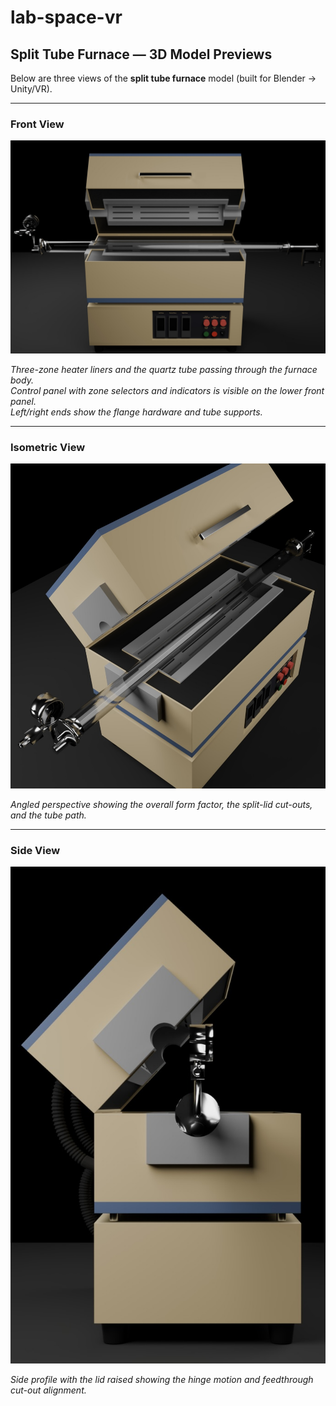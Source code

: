 # lab-space-vr

## Split Tube Furnace — 3D Model Previews

Below are three views of the **split tube furnace** model (built for Blender → Unity/VR). 

---

### Front View
![Front view](Images/FrontView.jpeg)

*Three-zone heater liners and the quartz tube passing through the furnace body.  
Control panel with zone selectors and indicators is visible on the lower front panel.  
Left/right ends show the flange hardware and tube supports.*

---

### Isometric View
![Isometric view](Images/IsoView.jpeg)

*Angled perspective showing the overall form factor, the split-lid cut-outs, and the tube path.*

---

### Side View
![Side view](Images/SideView.jpeg)

*Side profile with the lid raised showing the hinge motion and feedthrough cut-out alignment.*


